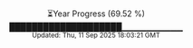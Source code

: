 <p align="center">
⏳Year Progress (69.52 %)<br>
████████████████████▁▁▁▁▁▁▁▁▁▁ <br>
<sub>Updated: Thu, 11 Sep 2025 18:03:21 GMT</sub>
</p>


